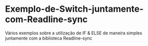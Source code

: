 # Exemplo-de-Switch-juntamente-com-Readline-sync
Vários exemplos sobre a utilização de IF &amp; ELSE de maneira simples juntamente com a biblioteca Readline-sync
